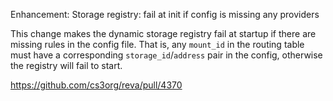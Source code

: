 Enhancement: Storage registry: fail at init if config is missing any providers

This change makes the dynamic storage registry fail at startup if there are
missing rules in the config file. That is, any `mount_id` in the routing table
must have a corresponding `storage_id`/`address` pair in the config, otherwise
the registry will fail to start.

https://github.com/cs3org/reva/pull/4370
